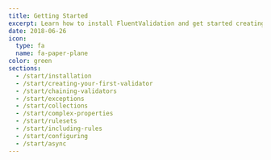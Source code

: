 ```yaml
---
title: Getting Started
excerpt: Learn how to install FluentValidation and get started creating validators.
date: 2018-06-26
icon:
  type: fa
  name: fa-paper-plane
color: green
sections:
  - /start/installation
  - /start/creating-your-first-validator
  - /start/chaining-validators
  - /start/exceptions
  - /start/collections
  - /start/complex-properties
  - /start/rulesets
  - /start/including-rules
  - /start/configuring
  - /start/async
---
```

